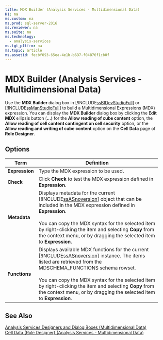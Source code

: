 ```yaml
---
title: MDX Builder (Analysis Services - Multidimensional Data)
H1: na
ms.custom: na
ms.prod: sql-server-2016
ms.reviewer: na
ms.suite: na
ms.technology: 
  - analysis-services
ms.tgt_pltfrm: na
ms.topic: article
ms.assetid: fecbf093-65ea-4e1b-b637-f04876f1cb0f
---
```

# MDX Builder (Analysis Services - Multidimensional Data)
  Use the **MDX Builder** dialog box in [!INCLUDE[ssBIDevStudioFull](../../Token/Other/ssBIDevStudioFull_md.md)] or [!INCLUDE[ssManStudioFull](../../Token/Other/ssManStudioFull_md.md)] to build a Multidimensional Expressions \(MDX\) expression. You can display the **MDX Builder** dialog box by clicking the **Edit MDX** ellipsis button \(**…**\) for the **Allow reading of cube content** option, the **Allow reading of cell content contingent on cell security** option, or the **Allow reading and writing of cube content** option on the **Cell Data** page of **Role Designer**.  
  
## Options  
  
|Term|Definition|  
|----------|----------------|  
|**Expression**|Type the MDX expression to be used.|  
|**Check**|Click **Check** to test the MDX expression defined in **Expression**.|  
|**Metadata**|Displays metadata for the current [!INCLUDE[ssASnoversion](../../Token/Other/ssASnoversion_md.md)] object that can be included in the MDX expression defined in **Expression**.<br /><br /> You can copy the MDX syntax for the selected item by right\-clicking the item and selecting **Copy** from the context menu, or by dragging the selected item to **Expression**.|  
|**Functions**|Displays available MDX functions for the current [!INCLUDE[ssASnoversion](../../Token/Other/ssASnoversion_md.md)] instance. The items listed are retrieved from the MDSCHEMA\_FUNCTIONS schema rowset.<br /><br /> You can copy the MDX syntax for the selected item by right\-clicking the item and selecting **Copy** from the context menu, or by dragging the selected item to **Expression**.|  
  
## See Also  
 [Analysis Services Designers and Dialog Boxes &#40;Multidimensional Data&#41;](../../Topics/TopicNameNotContainA/Analysis-Services-Designers-and-Dialog-Boxes--Multidimensional-Data-.md)   
 [Cell Data &#40;Role Designer&#41; &#40;Analysis Services - Multidimensional Data&#41;](../Topic/Cell%20Data%20\(Role%20Designer\)%20\(Analysis%20Services%20-%20Multidimensional%20Data\).md)  
  
  